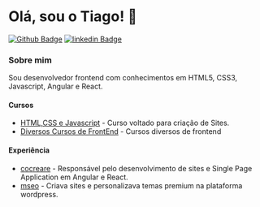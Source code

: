 # Olá, sou o Tiago! :facepunch:

[![Github Badge](https://img.shields.io/badge/-Github-000?style=flat-square&logo=Github&logoColor=white&link=https://github.com/)](https://github.com/TiagoHeld) [![linkedin Badge](https://img.shields.io/badge/-LinkedIn-blue?style=flat-square&logo=Linkedin&logoColor=white&link=https://https://www.linkedin.com/in/tiago-held/)](https://www.linkedin.com/in/tiago-held/)



### Sobre mim

Sou desenvolvedor frontend com conhecimentos em HTML5, CSS3, Javascript, Angular e React.

#### Cursos

- [HTML,CSS e Javascript](https://www.caelum.com.br) - Curso voltado para criação de Sites.
- [Diversos Cursos de FrontEnd](https://cursos.alura.com.br/category/front-end) - Cursos diversos de frontend

#### Experiência

- [cocreare](https://cocreare.com.br/academy.html) - Responsável pelo desenvolvimento de sites e Single Page Application em Angular e React.
- [mseo](https://agenciamseo.com.br/) - Criava sites e personalizava temas premium na plataforma wordpress.





























